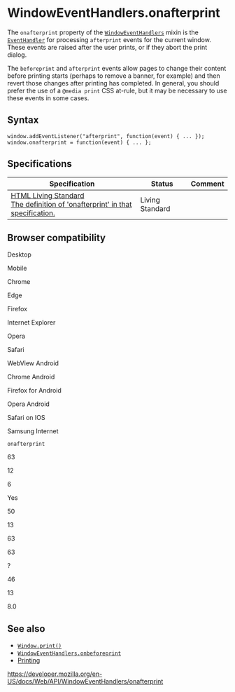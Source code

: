 WindowEventHandlers.onafterprint
================================

The `onafterprint` property of the [`WindowEventHandlers`](../windoweventhandlers) mixin is the [`EventHandler`](https://developer.mozilla.org/en-US/docs/Web/Events/Event_handlers) for processing `afterprint` events for the current window. These events are raised after the user prints, or if they abort the print dialog.

The `beforeprint` and `afterprint` events allow pages to change their content before printing starts (perhaps to remove a banner, for example) and then revert those changes after printing has completed. In general, you should prefer the use of a `@media print` CSS at-rule, but it may be necessary to use these events in some cases.

Syntax
------

    window.addEventListener("afterprint", function(event) { ... });
    window.onafterprint = function(event) { ... };

Specifications
--------------

<table><thead><tr class="header"><th>Specification</th><th>Status</th><th>Comment</th></tr></thead><tbody><tr class="odd"><td><a href="https://html.spec.whatwg.org/multipage/#handler-window-onafterprint">HTML Living Standard<br />
<span class="small">The definition of 'onafterprint' in that specification.</span></a></td><td><span class="spec-living">Living Standard</span></td><td></td></tr></tbody></table>

Browser compatibility
---------------------

Desktop

Mobile

Chrome

Edge

Firefox

Internet Explorer

Opera

Safari

WebView Android

Chrome Android

Firefox for Android

Opera Android

Safari on IOS

Samsung Internet

`onafterprint`

63

12

6

Yes

50

13

63

63

?

46

13

8.0

See also
--------

-   [`Window.print()`](../window/print)
-   [`WindowEventHandlers.onbeforeprint`](onbeforeprint)
-   [Printing](https://developer.mozilla.org/en-US/docs/Web/Guide/Printing)

<a href="https://developer.mozilla.org/en-US/docs/Web/API/WindowEventHandlers/onafterprint" class="_attribution-link">https://developer.mozilla.org/en-US/docs/Web/API/WindowEventHandlers/onafterprint</a>
